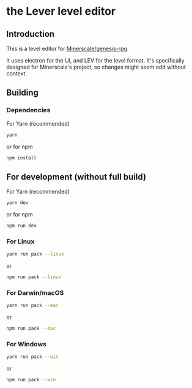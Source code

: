 # the Lever level editor
## Introduction
This is a level editor for [Minerscale/genesis-rpg](Minerscale/genesis-rpg). 

It uses electron for the UI, and LEV for the level format. It's specifically designed for Minerscale's project, so changes might seem odd without context.

## Building
### Dependencies
For Yarn (recommended)
```sh
yarn
```
or for npm
```sh
npm install
```
## For development (without full build)
For Yarn (recommended)
```sh
yarn dev
```
or for npm
```sh
npm run dev
```

### For Linux
```sh
yarn run pack --linux
```
or
```sh
npm run pack --linux
```

### For Darwin/macOS
```sh
yarn run pack --mac
```
or
```sh
npm run pack --mac
```

### For Windows
```sh
yarn run pack --win
```
or
```sh
npm run pack --win
```
